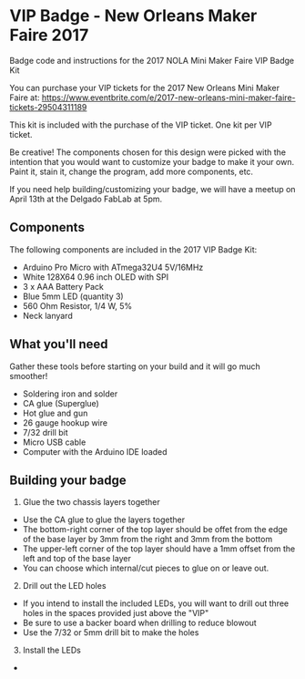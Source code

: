 # VIP Badge - New Orleans Maker Faire 2017
Badge code and instructions for the 2017 NOLA Mini Maker Faire VIP Badge Kit

You can purchase your VIP tickets for the 2017 New Orleans Mini Maker Faire at: 
https://www.eventbrite.com/e/2017-new-orleans-mini-maker-faire-tickets-29504311189

This kit is included with the purchase of the VIP ticket. One kit per VIP ticket.

Be creative! The components chosen for this design were picked with the intention
that you would want to customize your badge to make it your own. Paint it, stain it, 
change the program, add more components, etc. 

If you need help building/customizing your badge, we will have a meetup on April 13th at
the Delgado FabLab at 5pm. 

## Components

The following components are included in the 2017 VIP Badge Kit:

- Arduino Pro Micro with ATmega32U4 5V/16MHz 
- White 128X64 0.96 inch OLED with SPI
- 3 x AAA Battery Pack
- Blue 5mm LED (quantity 3)
- 560 Ohm Resistor, 1/4 W, 5%
- Neck lanyard

## What you'll need

Gather these tools before starting on your build and it will go much smoother!

- Soldering iron and solder
- CA glue (Superglue)
- Hot glue and gun
- 26 gauge hookup wire
- 7/32 drill bit
- Micro USB cable
- Computer with the Arduino IDE loaded

## Building your badge

1. Glue the two chassis layers together
  - Use the CA glue to glue the layers together
  - The bottom-right corner of the top layer should be offet from the edge of the base layer by 3mm from the right and 3mm from the bottom
  - The upper-left corner of the top layer should have a 1mm offset from the left and top of the base layer
  - You can choose which internal/cut pieces to glue on or leave out.

2. Drill out the LED holes
  - If you intend to install the included LEDs, you will want to drill out three holes in the spaces provided just above the "VIP"
  - Be sure to use a backer board when drilling to reduce blowout
  - Use the 7/32 or 5mm drill bit to make the holes

3. Install the LEDs
  - 
